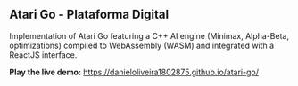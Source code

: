 ## Atari Go - Plataforma Digital

Implementation of Atari Go featuring a C++ AI engine (Minimax, Alpha-Beta, optimizations) compiled to WebAssembly (WASM) and integrated with a ReactJS interface.

**Play the live demo:** https://danieloliveira1802875.github.io/atari-go/